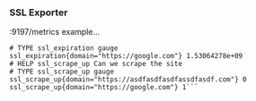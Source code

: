 ### SSL Exporter

:9197/metrics example...


```# HELP ssl_expiration SSL certificate name and Expiration
# TYPE ssl_expiration gauge
ssl_expiration{domain="https://google.com"} 1.53064278e+09
# HELP ssl_scrape_up Can we scrape the site
# TYPE ssl_scrape_up gauge
ssl_scrape_up{domain="https://asdfasdfasdfassdfasdf.com"} 0
ssl_scrape_up{domain="https://google.com"} 1```
